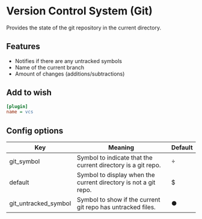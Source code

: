 # Version Control System (Git)

Provides the state of the git repository in the current directory.

## Features

- Notifies if there are any untracked symbols
- Name of the current branch
- Amount of changes (additions/subtractions)

## Add to wish

```ini
[plugin]
name = vcs
```

## Config options

| Key                  | Meaning                                                         | Default |
|----------------------|-----------------------------------------------------------------|---------|
| git_symbol           | Symbol to indicate that the current directory is a git repo.    |        |
| default              | Symbol to display when the current directory is not a git repo. | $       |
| git_untracked_symbol | Symbol to show if the current git repo has untracked files.     | ●       |
